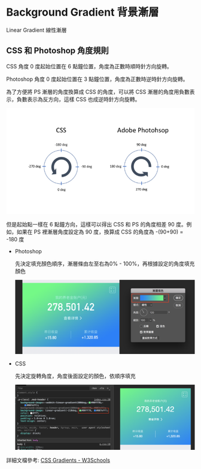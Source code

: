 #  Background Gradient 背景漸層

Linear Gradient 線性漸層

## CSS 和 Photoshop 角度規則

CSS 角度 0 度起始位置在 6 點鐘位置，角度為正數時順時針方向旋轉。

Photoshop 角度 0 度起始位置在 3 點鐘位置，角度為正數時逆時針方向旋轉。

為了方便將 PS 漸層的角度換算成 CSS 的角度，可以將 CSS 漸層的角度用負數表示，負數表示為反方向，這樣 CSS 也成逆時針方向旋轉。

![](../assets/linear-gradient.png)

但是起始點一樣在 6 點鐘方向，這樣可以得出 CSS 和 PS 的角度相差 90 度。例如，如果在 PS 裡漸層角度設定為 90 度，換算成 CSS 的角度為 -(90+90) = -180 度

- Photoshop

  先決定填充顏色順序，漸層條由左至右為0% - 100%，再根據設定的角度填充顏色

  ![](../assets/ps-gradient.png)

- CSS

  先決定旋轉角度，角度後面設定的顏色，依順序填充

  ![](../assets/css-gradient.png)


詳細文檔參考: <a href="https://www.w3schools.com/css/css3_gradients.asp" target="_blank">CSS Gradients - W3Schools</a>
